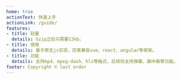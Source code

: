 ```yaml
---
home: true
actionText: 快速上手
actionLink: /guide/
features:
- title: 轻量
  details: Gzip之后只需要13kb。
- title: 使用
  details: 基于原生js实现，完美兼容vue、react、angular等框架。
- title: 功能
  details: 支持mp4、mpeg-dash、hls等格式，后续将支持弹幕、画中画等功能。
footer: Copyright © last order
---
```


